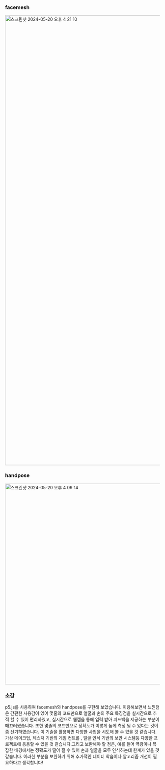### facemesh
<img width="1461" alt="스크린샷 2024-05-20 오후 4 21 10" src="https://github.com/wonder21c/computer-graphic/assets/50861700/fc487d30-cfe1-4a88-bd7d-c9c9de5e080f">


### handpose
<img width="652" alt="스크린샷 2024-05-20 오후 4 09 14" src="https://github.com/wonder21c/computer-graphic/assets/50861700/66a9d139-3705-4f96-b184-8a822f80781b">


### 소감
p5.js를 사용하여 facemesh와 handpose를 구현해 보았습니다. 이용해보면서 느낀점은 간편한 사용감이 있어 몇줄의 코드만으로 얼굴과 손의 주요 특징점을 실시간으로 추적 할 수 있어 편리하였고, 실시간으로 웹캠을 통해 입력 받아 피드백을 제공하는 부분이 매끄러웠습니다.
또한 몇줄의 코드만으로 정확도가 이렇게 높게 측정 될 수 있다는 것이 좀 신기하였습니다.
이 기술을 활용하면 다양한 사업을 시도해 볼 수 있을 것 같습니다. 가상 메이크업, 제스처 기반의 게임 컨트롤 , 얼굴 인식 기반의 보안 시스템등 다양한 프로젝트에 응용할 수 있을 것 같습니다.그리고 보완해야 할 점은, 예를 들어 역광이나 복잡한 배경에서는 정확도가 떨어 질 수 있어 손과 얼굴을 모두 인식하는데 한계가 있을 것 같습니다. 이러한 부분을 보완하기 위해 추가적인 데이터 학습이나 알고리즘 개선이 필요하다고 생각합니다!
